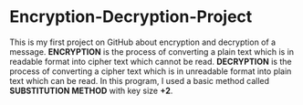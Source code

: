 # Encryption-Decryption-Project
This is my first project on GitHub about encryption and decryption of a message.
**ENCRYPTION** is the process of converting a plain text which is in readable format into cipher text which cannot be read.
**DECRYPTION** is the process of converting a cipher text which is in unreadable format into plain text which can be read.
In this program, I used a basic method called **SUBSTITUTION METHOD** with key size **+2**.
